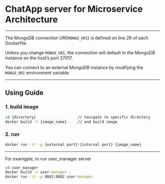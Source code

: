 # ChatApp server for Microservice Architecture

---

The MongoDB connection URI(`MONGO_URI`) is defined on line 26 of each Dockerfile.

Unless you change `MONGO_URI`, the connection will default to the MongoDB instance on the host’s port 27017.

You can connect to an external MongoDB instance by modifying the `MONGO_URI` environment variable.

---

## Using Guide

### 1. build image

```cmd
cd {directory}                   // navigate to specific directory
docker build -t {image_name} .   // and build image
```

### 2. run

```cmd
docker run -it -p {external port}:{internal port} {image_name}
```

---

For examgple, to run user_manager server

```cmd
cd user_manager
docker build -t user-manager .
docker run -it -p 8082:8082 user-manager
```
